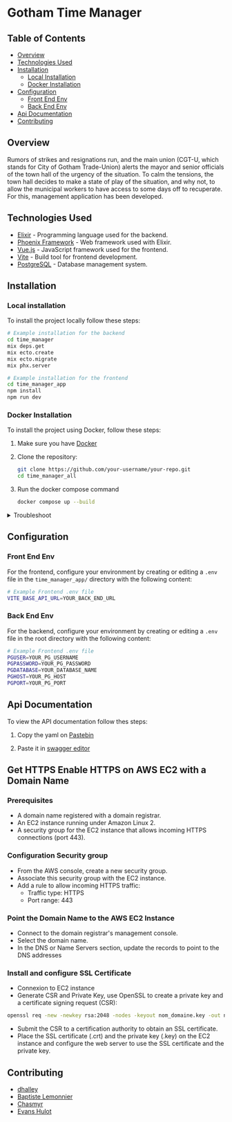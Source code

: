 
# Gotham Time Manager
## Table of Contents

- [Overview](#overview)
- [Technologies Used](#technologies-used)
- [Installation](#installation)
	- [Local Installation](#local-installation)
	- [Docker Installation](#docker-installation)
- [Configuration](#configuration)
	- [Front End Env](#front-end-env)
	- [Back End Env](#back-end-env)
- [Api Documentation](#api-documentation)
- [Contributing](#contributing)

## Overview

Rumors of strikes and resignations run, and the main union (CGT-U, which stands for City of Gotham Trade-Union) alerts the mayor and senior officials of the town hall of the urgency of the situation. To calm the tensions, the town hall decides to make a state of play of the situation, and why not, to allow the municipal workers to have access to some days off to recuperate. For this, management application has been developed.

## Technologies Used

- [Elixir](https://elixir-lang.org/) - Programming language used for the backend.
- [Phoenix Framework](https://www.phoenixframework.org/) - Web framework used with Elixir.
- [Vue.js](https://vuejs.org/) - JavaScript framework used for the frontend.
- [Vite](https://vitejs.dev/) - Build tool for frontend development.
- [PostgreSQL](https://www.postgresql.org/) - Database management system.

## Installation
### Local installation
To install the project locally follow these steps:

```bash
# Example installation for the backend
cd time_manager
mix deps.get
mix ecto.create
mix ecto.migrate
mix phx.server

# Example installation for the frontend
cd time_manager_app
npm install
npm run dev
```

### Docker Installation

To install the project using Docker, follow these steps:

1. Make sure you have [Docker](https://www.docker.com/)

2. Clone the repository:

   ```bash
   git clone https://github.com/your-username/your-repo.git
   cd time_manager_all
   ````
 3. Run the docker compose command
	 ````bash
	 docker compose up --build
	 ````

<details>
<summary>Troubleshoot</summary>

## Issue: Cannot connect to the Docker daemon at unix:///var/run/docker.sock. Is the docker daemon running?

### Solution 1 - CLI

Start the Docker Daemon service using the following command:

```bash
sudo service docker start
# or
sudo systemctl start docker
  ```

### Solution 2 - Desktop

Start Docker Desktop.

## Issue: Port problem: Error starting userland proxy: listen tcp4 0.0.0.0:5432: bind: address already in use

### Solution

Check the availability of the port:
```bash
sudo lsof -i :5432
  ```
If the port is taken, it's probably by Postgres, stop it

```bash
sudo kill -9 <PID>
```
</details>

## Configuration
### Front End Env
For the frontend, configure your environment by creating or editing a `.env` file in the `time_manager_app/` directory with the following content:
````bash
# Example Frontend .env file
VITE_BASE_API_URL=YOUR_BACK_END_URL
````


### Back End Env
For the backend, configure your environment by creating or editing a `.env` file in the root directory with the following content:
````bash
# Example Frontend .env file
PGUSER=YOUR_PG_USERNAME
PGPASSWORD=YOUR_PG_PASSWORD
PGDATABASE=YOUR_DATABASE_NAME
PGHOST=YOUR_PG_HOST
PGPORT=YOUR_PG_PORT
````

## Api Documentation
To view the API documentation follow thes steps:

1. Copy the yaml on [Pastebin](https://pastebin.com/t6L0V38S)

2. Paste it in [swagger editor](https://editor.swagger.io/)


## Get HTTPS Enable HTTPS on AWS EC2 with a Domain Name
### Prerequisites

- A domain name registered with a domain registrar.
- An EC2 instance running under Amazon Linux 2.
- A security group for the EC2 instance that allows incoming HTTPS connections (port 443).

### Configuration Security group

  - From the AWS console, create a new security group.
  - Associate this security group with the EC2 instance.
  - Add a rule to allow incoming HTTPS traffic:
    - Traffic type: HTTPS
    - Port range: 443

### Point the Domain Name to the AWS EC2 Instance

- Connect to the domain registrar's management console.
- Select the domain name.
- In the DNS or Name Servers section, update the records to point to the DNS addresses

### Install and configure SSL Certificate

- Connexion to EC2 instance
- Generate CSR and Private Key, use OpenSSL to create a private key and a certificate signing request (CSR):


```bash
openssl req -new -newkey rsa:2048 -nodes -keyout nom_domaine.key -out nom_domaine.csr
```
- Submit the CSR to a certification authority to obtain an SSL certificate.
- Place the SSL certificate (.crt) and the private key (.key) on the EC2 instance and configure the web server to use the SSL certificate and the private key.

## Contributing
- [dhalley](https://github.com/dhall3y)
- [Baptiste Lemonnier](https://github.com/Baptill)
- [Chasmyr](https://github.com/Chasmyr)
- [Evans Hulot](https://github.com/EvansHulot)
